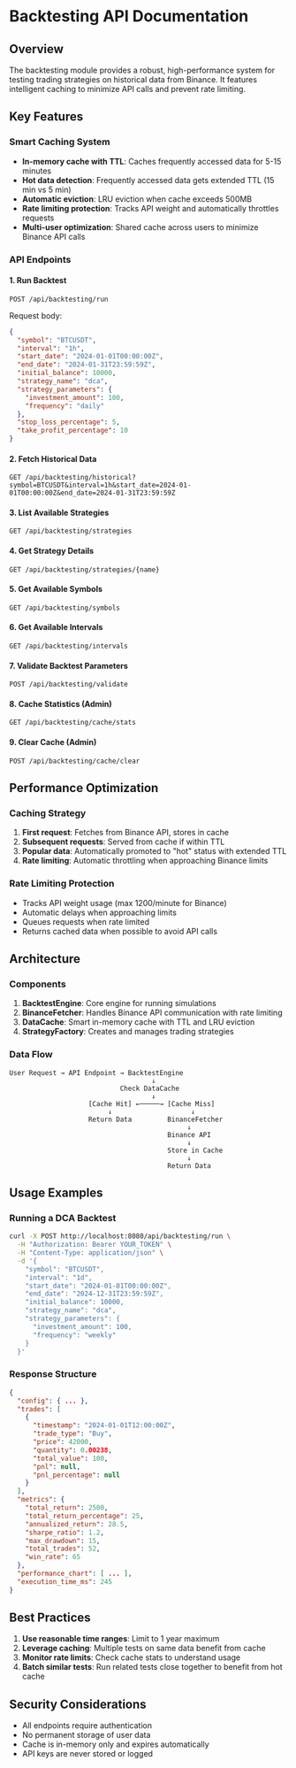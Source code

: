 # Backtesting API Documentation

## Overview

The backtesting module provides a robust, high-performance system for testing trading strategies on historical data from Binance. It features intelligent caching to minimize API calls and prevent rate limiting.

## Key Features

### Smart Caching System
- **In-memory cache with TTL**: Caches frequently accessed data for 5-15 minutes
- **Hot data detection**: Frequently accessed data gets extended TTL (15 min vs 5 min)
- **Automatic eviction**: LRU eviction when cache exceeds 500MB
- **Rate limiting protection**: Tracks API weight and automatically throttles requests
- **Multi-user optimization**: Shared cache across users to minimize Binance API calls

### API Endpoints

#### 1. Run Backtest
```
POST /api/backtesting/run
```

Request body:
```json
{
  "symbol": "BTCUSDT",
  "interval": "1h",
  "start_date": "2024-01-01T00:00:00Z",
  "end_date": "2024-01-31T23:59:59Z",
  "initial_balance": 10000,
  "strategy_name": "dca",
  "strategy_parameters": {
    "investment_amount": 100,
    "frequency": "daily"
  },
  "stop_loss_percentage": 5,
  "take_profit_percentage": 10
}
```

#### 2. Fetch Historical Data
```
GET /api/backtesting/historical?symbol=BTCUSDT&interval=1h&start_date=2024-01-01T00:00:00Z&end_date=2024-01-31T23:59:59Z
```

#### 3. List Available Strategies
```
GET /api/backtesting/strategies
```

#### 4. Get Strategy Details
```
GET /api/backtesting/strategies/{name}
```

#### 5. Get Available Symbols
```
GET /api/backtesting/symbols
```

#### 6. Get Available Intervals
```
GET /api/backtesting/intervals
```

#### 7. Validate Backtest Parameters
```
POST /api/backtesting/validate
```

#### 8. Cache Statistics (Admin)
```
GET /api/backtesting/cache/stats
```

#### 9. Clear Cache (Admin)
```
POST /api/backtesting/cache/clear
```

## Performance Optimization

### Caching Strategy
1. **First request**: Fetches from Binance API, stores in cache
2. **Subsequent requests**: Served from cache if within TTL
3. **Popular data**: Automatically promoted to "hot" status with extended TTL
4. **Rate limiting**: Automatic throttling when approaching Binance limits

### Rate Limiting Protection
- Tracks API weight usage (max 1200/minute for Binance)
- Automatic delays when approaching limits
- Queues requests when rate limited
- Returns cached data when possible to avoid API calls

## Architecture

### Components

1. **BacktestEngine**: Core engine for running simulations
2. **BinanceFetcher**: Handles Binance API communication with rate limiting
3. **DataCache**: Smart in-memory cache with TTL and LRU eviction
4. **StrategyFactory**: Creates and manages trading strategies

### Data Flow

```
User Request → API Endpoint → BacktestEngine
                                    ↓
                            Check DataCache
                                    ↓
                    [Cache Hit] ←─────→ [Cache Miss]
                         ↓                    ↓
                    Return Data         BinanceFetcher
                                             ↓
                                        Binance API
                                             ↓
                                        Store in Cache
                                             ↓
                                        Return Data
```

## Usage Examples

### Running a DCA Backtest

```bash
curl -X POST http://localhost:8080/api/backtesting/run \
  -H "Authorization: Bearer YOUR_TOKEN" \
  -H "Content-Type: application/json" \
  -d '{
    "symbol": "BTCUSDT",
    "interval": "1d",
    "start_date": "2024-01-01T00:00:00Z",
    "end_date": "2024-12-31T23:59:59Z",
    "initial_balance": 10000,
    "strategy_name": "dca",
    "strategy_parameters": {
      "investment_amount": 100,
      "frequency": "weekly"
    }
  }'
```

### Response Structure

```json
{
  "config": { ... },
  "trades": [
    {
      "timestamp": "2024-01-01T12:00:00Z",
      "trade_type": "Buy",
      "price": 42000,
      "quantity": 0.00238,
      "total_value": 100,
      "pnl": null,
      "pnl_percentage": null
    }
  ],
  "metrics": {
    "total_return": 2500,
    "total_return_percentage": 25,
    "annualized_return": 28.5,
    "sharpe_ratio": 1.2,
    "max_drawdown": 15,
    "total_trades": 52,
    "win_rate": 65
  },
  "performance_chart": [ ... ],
  "execution_time_ms": 245
}
```

## Best Practices

1. **Use reasonable time ranges**: Limit to 1 year maximum
2. **Leverage caching**: Multiple tests on same data benefit from cache
3. **Monitor rate limits**: Check cache stats to understand usage
4. **Batch similar tests**: Run related tests close together to benefit from hot cache

## Security Considerations

- All endpoints require authentication
- No permanent storage of user data
- Cache is in-memory only and expires automatically
- API keys are never stored or logged